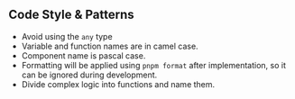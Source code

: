 ## Code Style & Patterns

- Avoid using the `any` type
- Variable and function names are in camel case.
- Component name is pascal case.
- Formatting will be applied using `pnpm format` after implementation, so it can
  be ignored during development.
- Divide complex logic into functions and name them.
